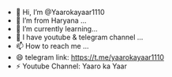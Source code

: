 - 👋 Hi, I’m @Yaarokayaar1110
- 👀 I’m from Haryana ...
- 🌱 I’m currently learning...
- 💞️ I have youtube & telegram channel ...
- 📫 How to reach me ...
- 😄 telegram link: https://t.me/yaarokayaar1110
- ⚡ Youtube Channel: Yaaro ka Yaar

<!---
Yaarokayaar1110/Yaarokayaar1110 is a ✨ special ✨ repository because its `README.md` (this file) appears on your GitHub profile.
You can click the Preview link to take a look at your changes.
--->
